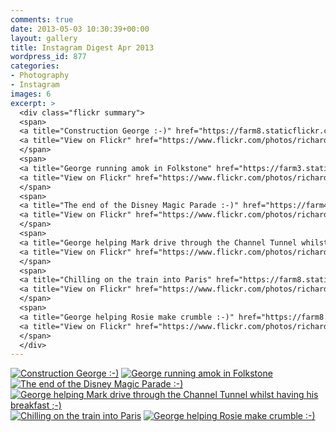 ```yaml
---
comments: true
date: 2013-05-03 10:30:39+00:00
layout: gallery
title: Instagram Digest Apr 2013
wordpress_id: 877
categories:
- Photography
- Instagram
images: 6
excerpt: >
  <div class="flickr summary">
  <span>
  <a title="Construction George :-)" href="https://farm8.staticflickr.com/7304/13103577015_fbf028f37a_b.jpg" class="image cboxElement" rel="gallery6"><img src="https://farm8.staticflickr.com/7304/13103577015_fbf028f37a_q.jpg" alt="Construction George :-)"></a>
  <a title="View on Flickr" href="https://www.flickr.com/photos/richard-perry/13103577015/" class="flickrlink"> </a>
  </span>
  <span>
  <a title="George running amok in Folkstone" href="https://farm3.staticflickr.com/2857/13103676913_65b2209bb6_b.jpg" class="image cboxElement" rel="gallery6"><img src="https://farm3.staticflickr.com/2857/13103676913_65b2209bb6_q.jpg" alt="George running amok in Folkstone"></a>
  <a title="View on Flickr" href="https://www.flickr.com/photos/richard-perry/13103676913/" class="flickrlink"> </a>
  </span>
  <span>
  <a title="The end of the Disney Magic Parade :-)" href="https://farm4.staticflickr.com/3772/13103574575_d5fbb096ea_b.jpg" class="image cboxElement" rel="gallery6"><img src="https://farm4.staticflickr.com/3772/13103574575_d5fbb096ea_q.jpg" alt="The end of the Disney Magic Parade :-)"></a>
  <a title="View on Flickr" href="https://www.flickr.com/photos/richard-perry/13103574575/" class="flickrlink"> </a>
  </span>
  <span>
  <a title="George helping Mark drive through the Channel Tunnel whilst having his breakfast ;-)" href="https://farm3.staticflickr.com/2148/13103675283_08f54e8df9_b.jpg" class="image cboxElement" rel="gallery6"><img src="https://farm3.staticflickr.com/2148/13103675283_08f54e8df9_q.jpg" alt="George helping Mark drive through the Channel Tunnel whilst having his breakfast ;-)"></a>
  <a title="View on Flickr" href="https://www.flickr.com/photos/richard-perry/13103675283/" class="flickrlink"> </a>
  </span>
  <span>
  <a title="Chilling on the train into Paris" href="https://farm8.staticflickr.com/7407/13103838124_35360e885f_b.jpg" class="image cboxElement" rel="gallery6"><img src="https://farm8.staticflickr.com/7407/13103838124_35360e885f_q.jpg" alt="Chilling on the train into Paris"></a>
  <a title="View on Flickr" href="https://www.flickr.com/photos/richard-perry/13103838124/" class="flickrlink"> </a>
  </span>
  <span>
  <a title="George helping Rosie make crumble :-)" href="https://farm8.staticflickr.com/7333/13103569145_117216a099_b.jpg" class="image cboxElement" rel="gallery6"><img src="https://farm8.staticflickr.com/7333/13103569145_117216a099_q.jpg" alt="George helping Rosie make crumble :-)"></a>
  <a title="View on Flickr" href="https://www.flickr.com/photos/richard-perry/13103569145/" class="flickrlink"> </a>
  </span>
  </div>
---
```


<div class="flickr gallery">
<span>
<a title="Construction George :-)" href="https://farm8.staticflickr.com/7304/13103577015_fbf028f37a_b.jpg" class="image cboxElement" rel="gallery0"><img src="https://farm8.staticflickr.com/7304/13103577015_fbf028f37a_q.jpg" alt="Construction George :-)"></a>
<a title="View on Flickr" href="https://www.flickr.com/photos/richard-perry/13103577015/" class="flickrlink"> </a>
</span>
<span>
<a title="George running amok in Folkstone" href="https://farm3.staticflickr.com/2857/13103676913_65b2209bb6_b.jpg" class="image cboxElement" rel="gallery0"><img src="https://farm3.staticflickr.com/2857/13103676913_65b2209bb6_q.jpg" alt="George running amok in Folkstone"></a>
<a title="View on Flickr" href="https://www.flickr.com/photos/richard-perry/13103676913/" class="flickrlink"> </a>
</span>
<span>
<a title="The end of the Disney Magic Parade :-)" href="https://farm4.staticflickr.com/3772/13103574575_d5fbb096ea_b.jpg" class="image cboxElement" rel="gallery0"><img src="https://farm4.staticflickr.com/3772/13103574575_d5fbb096ea_q.jpg" alt="The end of the Disney Magic Parade :-)"></a>
<a title="View on Flickr" href="https://www.flickr.com/photos/richard-perry/13103574575/" class="flickrlink"> </a>
</span>
<span>
<a title="George helping Mark drive through the Channel Tunnel whilst having his breakfast ;-)" href="https://farm3.staticflickr.com/2148/13103675283_08f54e8df9_b.jpg" class="image cboxElement" rel="gallery0"><img src="https://farm3.staticflickr.com/2148/13103675283_08f54e8df9_q.jpg" alt="George helping Mark drive through the Channel Tunnel whilst having his breakfast ;-)"></a>
<a title="View on Flickr" href="https://www.flickr.com/photos/richard-perry/13103675283/" class="flickrlink"> </a>
</span>
<span>
<a title="Chilling on the train into Paris" href="https://farm8.staticflickr.com/7407/13103838124_35360e885f_b.jpg" class="image cboxElement" rel="gallery0"><img src="https://farm8.staticflickr.com/7407/13103838124_35360e885f_q.jpg" alt="Chilling on the train into Paris"></a>
<a title="View on Flickr" href="https://www.flickr.com/photos/richard-perry/13103838124/" class="flickrlink"> </a>
</span>
<span>
<a title="George helping Rosie make crumble :-)" href="https://farm8.staticflickr.com/7333/13103569145_117216a099_b.jpg" class="image cboxElement" rel="gallery0"><img src="https://farm8.staticflickr.com/7333/13103569145_117216a099_q.jpg" alt="George helping Rosie make crumble :-)"></a>
<a title="View on Flickr" href="https://www.flickr.com/photos/richard-perry/13103569145/" class="flickrlink"> </a>
</span>
</div>